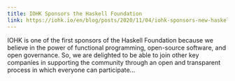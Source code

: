 ```yaml
---
title: IOHK Sponsors the Haskell Foundation
link: https://iohk.io/en/blog/posts/2020/11/04/iohk-sponsors-new-haskell-foundation/
---
```

IOHK is one of the first sponsors of the Haskell Foundation because we believe in the power of functional programming, open-source software, and open governance. So, we are delighted to be able to join other key companies in supporting the community through an open and transparent process in which everyone can participate...
